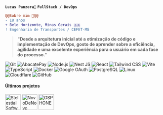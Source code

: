 **`Lucas Panzera🦦`** **`FullStack / DevOps`**
```diff
@@Sobre mim 🦦@@
- 18 anos
+ Belo Horizonte, Minas Gerais 🇧🇷
! Engenharia de Transportes / CEFET-MG
```
> **"Desde a arquitetura inicial até a otimização de código e implementação de DevOps, gosto de aprender sobre a eficiência, agilidade e uma excelente experiência para o usuário em cada fase do processo."**

<p>
  
![Git](https://img.shields.io/badge/Git-F05032?logo=git&logoColor=white)
![AbacatePay](https://img.shields.io/badge/🥑AbacatePay-339933?logo=%F0%9F%A5%91&logoColor=white)
![Node.js](https://img.shields.io/badge/Node.js-339933?logo=node.js&logoColor=white)
![Nest JS](https://img.shields.io/badge/NestJS-E0234E?logo=nestjs&logoColor=white)
![React](https://img.shields.io/badge/React-20232A?logo=react&logoColor=61DAFB)
![Tailwind CSS](https://img.shields.io/badge/Tailwind_CSS-38B2AC?logo=tailwind-css&logoColor=white)
![Vite](https://img.shields.io/badge/Vite-646CFF?logo=vite&logoColor=white)
![TypeScript](https://img.shields.io/badge/TypeScript-007ACC?logo=typescript&logoColor=white)
![Docker](https://img.shields.io/badge/Docker-2496ED?logo=docker&logoColor=white)
![Google OAuth](https://img.shields.io/badge/Google_OAuth-4285F4?logo=google&logoColor=white)
![PostgreSQL](https://img.shields.io/badge/PostgreSQL-316192?logo=postgresql&logoColor=white)
![Linux](https://img.shields.io/badge/Linux-FCC624?logo=linux&logoColor=black)
![Cloudflare](https://img.shields.io/badge/Cloudflare-F38020?logo=cloudflare&logoColor=white)
![GitHub](https://img.shields.io/badge/GitHub-181717?logo=github&logoColor=white)


</p>

#### **Últimos projetos**

<a href="https://stelestial.app/"><img src="https://stelestial.app/_next/static/media/logo.aabf6480.svg" alt="Stelestial Software" width="50" height="50"></a>
<a href="https://novoden0v0.com.br"><img src="https://novoden0v0.com.br/icon.png" alt="NovoDeNovo" width="50" height="50"></a>
<a href="https://www.youtube.com/watch?v=FxNJWu2T4ow"><img src="https://raw.githubusercontent.com/lucaspanzera1/osphone/refs/heads/main/apps/web/public/logo.png" alt="OSPHONE" width="50" height="50"></a>
